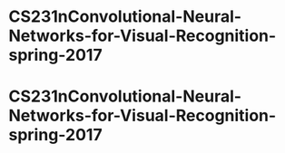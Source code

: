 # CS231nConvolutional-Neural-Networks-for-Visual-Recognition-spring-2017
# CS231nConvolutional-Neural-Networks-for-Visual-Recognition-spring-2017
